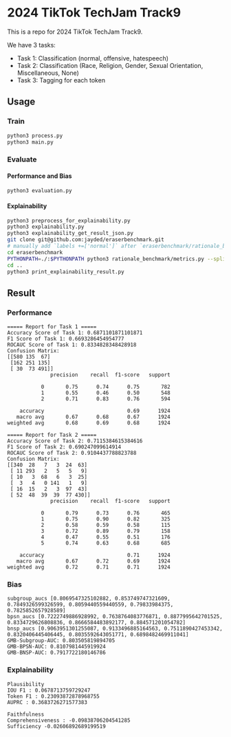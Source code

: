 # 2024 TikTok TechJam Track9

This is a repo for 2024 TikTok TechJam Track9.

We have 3 tasks:
- Task 1: Classification (normal, offensive, hatespeech)
- Task 2: Classification (Race, Religion, Gender, Sexual Orientation, Miscellaneous, None)
- Task 3: Tagging for each token

## Usage

### Train

```bash
python3 process.py
python3 main.py
```

### Evaluate

#### Performance and Bias

```bash
python3 evaluation.py
```

#### Explainability

```bash
python3 preprocess_for_explainability.py
python3 explainability.py
python3 explainability_get_result_json.py
git clone git@github.com:jayded/eraserbenchmark.git
# manually add `labels +=['normal']` after `eraserbenchmark/rationale_benchmark/metrics.py` line 285    
cd eraserbenchmark
PYTHONPATH=./:$PYTHONPATH python3 rationale_benchmark/metrics.py --split test --strict --data_dir ../explainability_data --results ../explainability_data/results.json --score_file ../explainability_data/score.json
cd ..
python3 print_explainability_result.py
```

## Result

### Performance

```text
===== Report for Task 1 =====
Accuracy Score of Task 1: 0.6871101871101871
F1 Score of Task 1: 0.6693286454954777
ROCAUC Score of Task 1: 0.8334828348428918
Confusion Matrix:
[[580 135  67]
 [162 251 135]
 [ 30  73 491]]
              precision    recall  f1-score   support

           0       0.75      0.74      0.75       782
           1       0.55      0.46      0.50       548
           2       0.71      0.83      0.76       594

    accuracy                           0.69      1924
   macro avg       0.67      0.68      0.67      1924
weighted avg       0.68      0.69      0.68      1924

===== Report for Task 2 =====
Accuracy Score of Task 2: 0.7115384615384616
F1 Score of Task 2: 0.690247099614914
ROCAUC Score of Task 2: 0.9104437788823788
Confusion Matrix:
[[340  28   7   3  24  63]
 [ 11 293   2   5   5   9]
 [ 10   3  68   6   3  25]
 [  3   4   0 141   1   9]
 [ 16  15   2   3  97  43]
 [ 52  48  39  39  77 430]]
              precision    recall  f1-score   support

           0       0.79      0.73      0.76       465
           1       0.75      0.90      0.82       325
           2       0.58      0.59      0.58       115
           3       0.72      0.89      0.79       158
           4       0.47      0.55      0.51       176
           5       0.74      0.63      0.68       685

    accuracy                           0.71      1924
   macro avg       0.67      0.72      0.69      1924
weighted avg       0.72      0.71      0.71      1924
```

### Bias

```text
subgroup_aucs [0.8069547325102882, 0.853749747321609, 0.7849326599326599, 0.8059440559440559, 0.79833984375, 0.7825852657928589]
bpsn_aucs [0.7222749886928992, 0.7638764083776871, 0.8877995642701525, 0.8334729626808836, 0.8666584483892177, 0.884571201054782]
bnsp_aucs [0.9063951301255087, 0.9133496885164563, 0.7511890427453342, 0.8320406445406445, 0.8035592643051771, 0.6898482469911041]
GMB-Subgroup-AUC: 0.803505819894705
GMB-BPSN-AUC: 0.8107981445919924
GMB-BNSP-AUC: 0.7917722180146786
```

### Explainability

```text
Plausibility
IOU F1 : 0.0678713759729247
Token F1 : 0.23093872878968755
AUPRC : 0.3683726271577383

Faithfulness
Comprehensiveness : -0.09838706204541285
Sufficiency -0.02606892689199519
```
